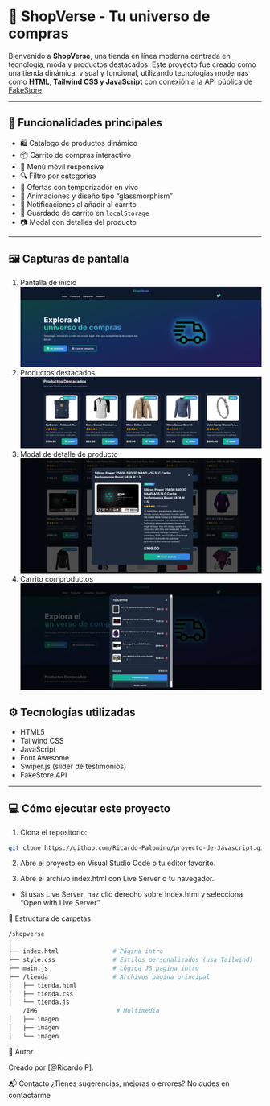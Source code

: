 # 🛒 ShopVerse - Tu universo de compras

Bienvenido a **ShopVerse**, una tienda en línea moderna centrada en tecnología, moda y productos destacados. Este proyecto fue creado como una tienda dinámica, visual y funcional, utilizando tecnologías modernas como **HTML, Tailwind CSS y JavaScript** con conexión a la API pública de [FakeStore](https://fakestoreapi.com/).

---

## 🚀 Funcionalidades principales

- 🛍️ Catálogo de productos dinámico
- 📦 Carrito de compras interactivo
- 📱 Menú móvil responsive
- 🔍 Filtro por categorías
- 🎉 Ofertas con temporizador en vivo
- 🎨 Animaciones y diseño tipo “glassmorphism”
- 💬 Notificaciones al añadir al carrito
- 💾 Guardado de carrito en `localStorage`
- 📷 Modal con detalles del producto

---

## 🖼️ Capturas de pantalla

1. Pantalla de inicio  
![alt text](./IMG/image.png)
2. Productos destacados  
![alt text](./IMG/image-1.png)
3. Modal de detalle de producto  
![alt text](./IMG/image-3.png)
4. Carrito con productos  
![alt text](./IMG/image-4.png)

## ⚙️ Tecnologías utilizadas

- HTML5
- Tailwind CSS
- JavaScript 
- Font Awesome
- Swiper.js (slider de testimonios)
- FakeStore API

---

## 💻 Cómo ejecutar este proyecto

1. Clona el repositorio:

```bash
git clone https://github.com/Ricardo-Palomino/proyecto-de-Javascript.git
```


2. Abre el proyecto en Visual Studio Code o tu editor favorito.

3. Abre el archivo index.html con Live Server o tu navegador.

* Si usas Live Server, haz clic derecho sobre index.html y selecciona “Open with Live Server”.

📁 Estructura de carpetas
```bash
/shopverse
│
├── index.html               # Página intro
├── style.css                # Estilos personalizados (usa Tailwind)
├── main.js                  # Lógica JS pagina intro
├── /tienda                  # Archivos pagina principal
│   ├── tienda.html           
│   ├── tienda.css
│   └── tienda.js
    /IMG                      # Multimedia
│   ├── imagen          
│   ├── imagen
│   └── imagen
 ```
 
🤝 Autor

Creado por [@Ricardo P].


📬 Contacto
¿Tienes sugerencias, mejoras o errores? No dudes en contactarme
